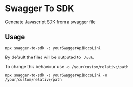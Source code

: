 # Swagger To SDK
Generate Javascript SDK from a swagger file

## Usage
`npx swagger-to-sdk -s yourSwaggerApiDocsLink`

By default the files will be outputed to `./sdk`. 

To change this behaviour use `-o /your/custom/relative/path`

`npx swagger-to-sdk -s yourSwaggerApiDocsLink -o /your/custom/relative/path`